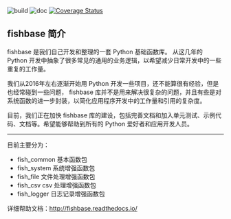 ![build](https://api.travis-ci.org/chinapnr/fishbase.svg?branch=master)
![doc](https://readthedocs.org/projects/fishbase/badge/?version=latest)
[![Coverage Status](https://coveralls.io/repos/github/chinapnr/fishbase/badge.svg?branch=master)](https://coveralls.io/github/chinapnr/fishbase?branch=master)

## fishbase 简介

fishbase 是我们自己开发和整理的一套 Python 基础函数库。 从这几年的 Python 开发中抽象了很多常见的通用的业务逻辑，以希望减少日常开发中的一些重复的工作量。

我们从2016年左右逐渐开始用 Python 开发一些项目，还不能算很有经验，但是也经常碰到一些问题， fishbase 库并不是用来解决很复杂的问题，并且有些是对系统函数的进一步封装，以简化应用程序开发中的工作量和引用的复杂度。

目前，我们正在加快 fishbase 库的建设，包括完善文档和加入单元测试、示例代码、文档等。希望能够帮助到所有的 Python 爱好者和应用开发人员。

---

目前主要分为：

* fish_common 基本函数包
* fish_system 系统增强函数包
* fish_file 文件处理增强函数包
* fish_csv csv 处理增强函数包
* fish_logger 日志记录增强函数包

详细帮助文档：http://fishbase.readthedocs.io/